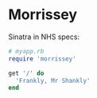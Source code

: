 # Morrissey

Sinatra in NHS specs:

``` ruby
# myapp.rb
require 'morrissey'

get '/' do
  'Frankly, Mr Shankly'
end
```